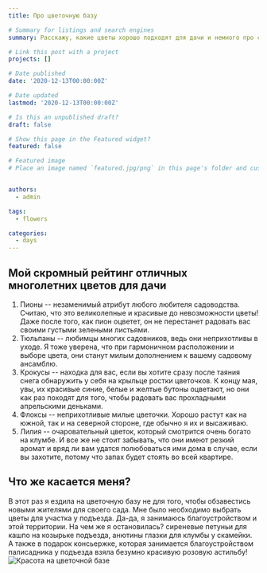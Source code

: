 ```yaml
---
title: Про цветочную базу

# Summary for listings and search engines
summary: Расскажу, какие цветы хорошо подходят для дачи и немного про свою поездку на цветочную базу.

# Link this post with a project
projects: []

# Date published
date: '2020-12-13T00:00:00Z'

# Date updated
lastmod: '2020-12-13T00:00:00Z'

# Is this an unpublished draft?
draft: false

# Show this page in the Featured widget?
featured: false

# Featured image
# Place an image named `featured.jpg/png` in this page's folder and customize its options here.


authors:
  - admin

tags:
  - flowers

categories:
  - days
---
```



## Мой скромный рейтинг отличных многолетних цветов для дачи

1. Пионы -- незаменимый атрибут любого любителя садоводства. Считаю, что это великолепные и красивые до невозможности цветы! Даже после того, как пион оцветет, он не перестанет радовать вас своими густыми зелеными листьями.
2. Тюльпаны -- любимцы многих садовников, ведь они неприхотливы в уходе. Я тоже уверена, что при гармоничном расположении и выборе цвета, они станут милым дополнением к вашему садовому ансамблю.
3. Крокусы -- находка для вас, если вы хотите сразу после таяния снега обнаружить у себя на крыльце ростки цветочков. К концу мая, увы, их красивые синие, белые и желтые бутоны оцветают, но они как раз походят для того, чтобы радовать вас прохладными апрельскими деньками.
4. Флоксы -- неприхотливые милые цветочки. Хорошо растут как на южной, так и на северной стороне, где обычно я их и высаживаю.
5. Лилия -- очаровательный цветок, который смотрится очень богато на клумбе. И все же не стоит забывать, что они имеют резкий аромат и вряд ли вам удатся полюбоваться ими дома в случае, если вы захотите, потому что запах будет стоять во всей квартире.
## Что же касается меня?
В этот раз я ездила на цветочную базу не для того, чтобы обзавестись новыми жителями для своего сада. Мне было необходимо выбрать цветы для участка у подъезда. Да-да, я занимаюсь благоустройством и этой территории. На чем же я остановилась? сиреневые петуньи для кашпо на козырьке подъезда, анютины глазки для клумбы у скамейки. А также в подарок консьержке, которая занимается благоустройством палисадника у подъезда взяла безумно красивую розовую астильбу!
![Красота на цветочной базе](/1post/1post.JPG)
